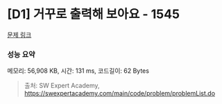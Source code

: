 # [D1] 거꾸로 출력해 보아요 - 1545 

[문제 링크](https://swexpertacademy.com/main/code/problem/problemDetail.do?contestProbId=AV2gbY0qAAQBBAS0) 

### 성능 요약

메모리: 56,908 KB, 시간: 131 ms, 코드길이: 62 Bytes



> 출처: SW Expert Academy, https://swexpertacademy.com/main/code/problem/problemList.do